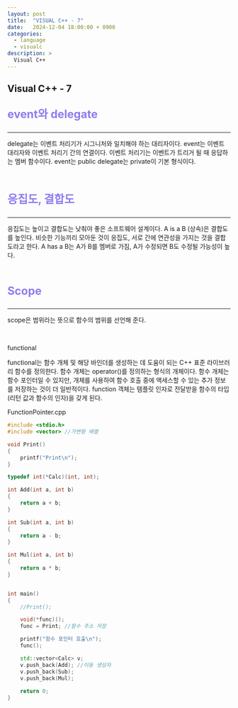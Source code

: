 ```yaml
---
layout: post
title:  "VISUAL C++ - 7"
date:   2024-12-04 18:00:00 + 0900
categories:
  - language
  - visualc
description: >
  Visual C++
---
```

## Visual C++ - 7

<p style = "color:#8f7cee; font-size:25px; font-weight:bold">
event와 delegate
</p>

---

delegate는 이벤트 처리기가 시그니처와 일치해야 하는 대리자이다. event는 이벤트 대리자와 이벤트 처리기 간의 연결이다. 이벤트 처리기는 이벤트가 트리거 될 때 응답하는 멤버 함수이다. event는 public delegate는 private이 기본 형식이다.

<br/>

<p style = "color:#8f7cee; font-size:25px; font-weight:bold">
응집도, 결합도
</p>

---

응집도는 높이고 결합도는 낮춰야 좋은 소프트웨어 설계이다. 
A is a B (상속)은 결합도를 높인다.
비슷한 기능끼리 모아둔 것이 응집도, 서로 간에 연관성을 가지는 것을 결합도라고 한다.
A has a B는 A가 B를 멤버로 가짐, A가 수정되면 B도 수정될 가능성이 높다.

<br/>

<p style = "color:#8f7cee; font-size:25px; font-weight:bold">
Scope
</p>

---

scope은 범위라는 뜻으로 함수의 범위를 선언해 준다.

<br/>

functional

functional는 함수 개체 및 해당 바인더를 생성하는 데 도움이 되는 C++ 표준 라이브러리 함수를 정의한다. 함수 개체는 operator()를 정의하는 형식의 개체이다. 함수 개체는 함수 포인터일 수 있지만, 개체를 사용하여 함수 호출 중에 액세스할 수 있는 추가 정보를 저장하는 것이 더 일반적이다.
function 객체는 템플릿 인자로 전달받을 함수의 타입(리턴 값과 함수의 인자)을 갖게 된다.

FunctionPointer.cpp
```cpp
#include <stdio.h>
#include <vector> //가변형 배열

void Print()
{
	printf("Print\n");
}

typedef int(*Calc)(int, int);

int Add(int a, int b)
{
	return a + b;
}

int Sub(int a, int b)
{
	return a - b;
}

int Mul(int a, int b)
{
	return a * b;
}


int main()
{
	//Print();

	void(*func)();
	func = Print; //함수 주소 저장

	printf("함수 포인터 호출\n");
	func();

	std::vector<Calc> v;
	v.push_back(Add); //이동 생성자
	v.push_back(Sub);
	v.push_back(Mul);
  
	return 0;
}
```